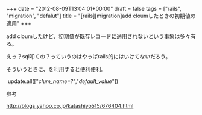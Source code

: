 +++
date = "2012-08-09T13:04:01+00:00"
draft = false
tags = ["rails", "migration", "defalut"]
title = "[rails][migration]add cloumしたときの初期値の適用"
+++
<p>add cloumしたけど、初期値が既存レコードに適用されないという事象は多々有る。</p>&#13;
<p>えっ？sql叩くの？っていうのはやっぱrails的にはいけてないだろう。</p>&#13;
<p>そういうときに、を利用すると便利便利。</p>&#13;
<p> update.all(["<em>clum_name</em>=?","<em>default_value</em>"])</p>&#13;
&#13;
&#13;
<p>参考</p>&#13;
<p><a href="http://blogs.yahoo.co.jp/katashiyo515/676404.html">http://blogs.yahoo.co.jp/katashiyo515/676404.html</a></p> 